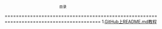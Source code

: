                              目录
========================================================================================
1.[GitHub上README.md教程](https://github.com/nghxni/notes/blob/master/github/GitHub%E4%B8%8AREADME.md%E6%95%99%E7%A8%8B)                                                                   
